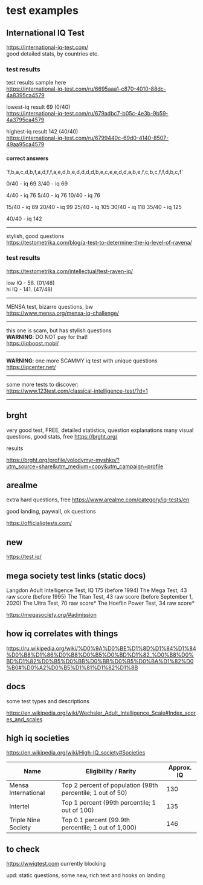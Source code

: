 # test examples

## International IQ Test

https://international-iq-test.com/  
good detailed stats, by countries etc.

### test results

test results sample here  
https://international-iq-test.com/ru/6695aaa1-c870-4010-88dc-4a8395ca4579

lowest-iq result 69 (0/40)  
https://international-iq-test.com/ru/679adbc7-b05c-4e3b-9b59-4a3795ca4579

highest-iq result 142 (40/40)  
https://international-iq-test.com/ru/6799440c-69d0-4140-8507-49aa95ca4579

#### correct answers

'f,b,a,c,d,b,f,a,d,f,f,a,e,d,b,e,d,d,d,d,b,e,c,e,e,d,d,a,b,e,f,c,b,c,f,f,d,b,c,f'

0/40 - iq 69
3/40 - iq 69

4/40 - iq 76
5/40 - iq 76
10/40 - iq 76

15/40 - iq 89
20/40 - iq 99
25/40 - iq 105
30/40 - iq 118
35/40 - iq 125

40/40 - iq 142

---

stylish, good questions  
https://testometrika.com/blog/a-test-to-determine-the-iq-level-of-ravena/

### test results

https://testometrika.com/intellectual/test-raven-iq/

low IQ - 58. (01/48)  
hi IQ - 141. (47/48)

---

MENSA test, bizarre questions, bw  
https://www.mensa.org/mensa-iq-challenge/

---

this one is scam, but has stylish questions  
**WARNING**: DO NOT pay for that!  
https://iqboost.mobi/

---

**WARNING**: one more SCAMMY iq test with unique questions
https://iqcenter.net/

---

some more tests to discover:  
https://www.123test.com/classical-intelligence-test/?d=1

---

## brght

very good test, FREE, detailed statistics,
question explanations
many visual questions, good stats, free
https://brght.org/

results

https://brght.org/profile/volodymyr-myshko/?utm_source=share&utm_medium=copy&utm_campaign=profile

## arealme

extra hard questions, free
https://www.arealme.com/category/iq-tests/en

good landing, paywall, ok questions

https://officialiqtests.com/

## new

https://test.iq/

## mega society test links (static docs)

Langdon Adult Intelligence Test, IQ 175 (before 1994)
The Mega Test, 43 raw score (before 1995)
The Titan Test, 43 raw score (before September 1, 2020)
The Ultra Test, 70 raw score*
The Hoeflin Power Test, 34 raw score*

https://megasociety.org/#admission

## how iq correlates with things

https://ru.wikipedia.org/wiki/%D0%9A%D0%BE%D1%8D%D1%84%D1%84%D0%B8%D1%86%D0%B8%D0%B5%D0%BD%D1%82_%D0%B8%D0%BD%D1%82%D0%B5%D0%BB%D0%BB%D0%B5%D0%BA%D1%82%D0%B0#%D0%A2%D0%B5%D1%81%D1%82%D1%8B

## docs

some test types and descriptions

https://en.wikipedia.org/wiki/Wechsler_Adult_Intelligence_Scale#Index_scores_and_scales

## high iq societies

https://en.wikipedia.org/wiki/High-IQ_society#Societies

| Name                | Eligibility / Rarity                                       | Approx. IQ |
| ------------------- | ---------------------------------------------------------- | ---------- |
| Mensa International | Top 2 percent of population (98th percentile; 1 out of 50) | 130        |
| Intertel            | Top 1 percent (99th percentile; 1 out of 100)              | 135        |
| Triple Nine Society | Top 0.1 percent (99.9th percentile; 1 out of 1,000)        | 146        |

## to check

https://wwiqtest.com
currently blocking

upd: static questions, some new, rich text and hooks on landing
